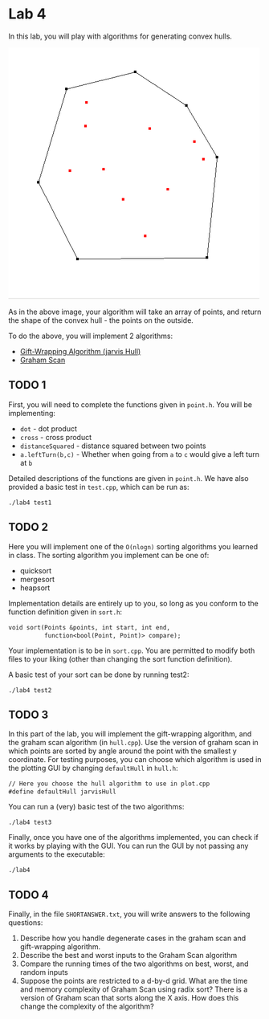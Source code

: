 # Lab 4

In this lab, you will play with algorithms for generating convex hulls.

![Sample Image](sampleview.png)

As in the above image, your algorithm will take an array of points, and return
the shape of the convex hull - the points on the outside.

To do the above, you will implement 2 algorithms:
- [Gift-Wrapping Algorithm (jarvis Hull)](https://en.wikipedia.org/wiki/Gift_wrapping_algorithm)
- [Graham Scan](https://en.wikipedia.org/wiki/Graham_scan)

## TODO 1

First, you will need to complete the functions given in `point.h`. You will be implementing:

- `dot` - dot product
- `cross` - cross product
- `distanceSquared` - distance squared between two points
- `a.leftTurn(b,c)` - Whether when going from `a` to `c` would give a left turn at `b`

Detailed descriptions of the functions are given in `point.h`. We have also provided a
basic test in `test.cpp`, which can be run as:
```
./lab4 test1
```

## TODO 2

Here you will implement one of the `O(nlogn)` sorting algorithms you learned in class. The sorting algorithm you implement can be one of:

- quicksort
- mergesort
- heapsort

Implementation details are entirely up to you, so long as you conform to the function definition given in `sort.h`:

```
void sort(Points &points, int start, int end,
          function<bool(Point, Point)> compare);
```

Your implementation is to be in `sort.cpp`. You are permitted to modify both files to your liking (other than changing the sort function definition).

A basic test of your sort can be done by running test2:
```
./lab4 test2
```

## TODO 3

In this part of the lab, you will implement the gift-wrapping algorithm, and the graham scan algorithm (in `hull.cpp`). Use the version of graham scan in which points are sorted by angle around the point with
the smallest y coordinate.
For testing purposes, you can choose which algorithm is used in the plotting GUI by changing `defaultHull` in `hull.h`:

```
// Here you choose the hull algorithm to use in plot.cpp
#define defaultHull jarvisHull
```

You can run a (very) basic test of the two algorithms:
```
./lab4 test3
```

Finally, once you have one of the algorithms implemented, you can check if it works by playing with the GUI. You can run the GUI by not passing any arguments to the executable:

```
./lab4
```

## TODO 4

Finally, in the file `SHORTANSWER.txt`, you will write answers to the following questions:

1. Describe how you handle degenerate cases in the graham scan and gift-wrapping algorithm.
2. Describe the best and worst inputs to the Graham Scan algorithm
3.  Compare the running times of the two algorithms on best, worst, and random inputs
4. Suppose the points are restricted to a d-by-d grid. What are the time and memory complexity of Graham Scan using radix sort? There is a version of Graham scan that sorts along the X axis. How does this change the complexity of the algorithm?
